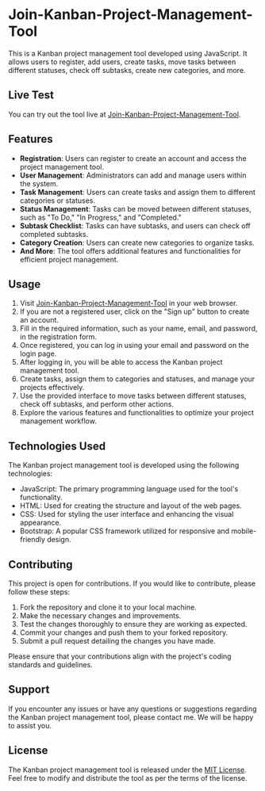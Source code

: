 # Join-Kanban-Project-Management-Tool

This is a Kanban project management tool developed using JavaScript. It allows users to register, add users, create tasks, move tasks between different statuses, check off subtasks, create new categories, and more.

## Live Test

You can try out the tool live at [Join-Kanban-Project-Management-Tool](https://frieder-singer.developerakademie.net/Join-Kanban-Project-Management-Tool/index.html).

## Features

- **Registration**: Users can register to create an account and access the project management tool.
- **User Management**: Administrators can add and manage users within the system.
- **Task Management**: Users can create tasks and assign them to different categories or statuses.
- **Status Management**: Tasks can be moved between different statuses, such as "To Do," "In Progress," and "Completed."
- **Subtask Checklist**: Tasks can have subtasks, and users can check off completed subtasks.
- **Category Creation**: Users can create new categories to organize tasks.
- **And More**: The tool offers additional features and functionalities for efficient project management.

## Usage

1. Visit [Join-Kanban-Project-Management-Tool](https://frieder-singer.developerakademie.net/Join-Kanban-Project-Management-Tool/index.html) in your web browser.
2. If you are not a registered user, click on the "Sign up" button to create an account.
3. Fill in the required information, such as your name, email, and password, in the registration form.
4. Once registered, you can log in using your email and password on the login page.
5. After logging in, you will be able to access the Kanban project management tool.
6. Create tasks, assign them to categories and statuses, and manage your projects effectively.
7. Use the provided interface to move tasks between different statuses, check off subtasks, and perform other actions.
8. Explore the various features and functionalities to optimize your project management workflow.

## Technologies Used

The Kanban project management tool is developed using the following technologies:

- JavaScript: The primary programming language used for the tool's functionality.
- HTML: Used for creating the structure and layout of the web pages.
- CSS: Used for styling the user interface and enhancing the visual appearance.
- Bootstrap: A popular CSS framework utilized for responsive and mobile-friendly design.

## Contributing

This project is open for contributions. If you would like to contribute, please follow these steps:

1. Fork the repository and clone it to your local machine.
2. Make the necessary changes and improvements.
3. Test the changes thoroughly to ensure they are working as expected.
4. Commit your changes and push them to your forked repository.
5. Submit a pull request detailing the changes you have made.

Please ensure that your contributions align with the project's coding standards and guidelines.

## Support

If you encounter any issues or have any questions or suggestions regarding the Kanban project management tool, please contact me. We will be happy to assist you.

## License

The Kanban project management tool is released under the [MIT License](LICENSE). Feel free to modify and distribute the tool as per the terms of the license.

